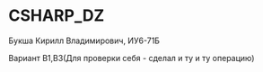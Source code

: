 # CSHARP_DZ

Букша Кирилл Владимирович, ИУ6-71Б

Вариант B1,В3(Для проверки себя - сделал и ту и ту операцию)
